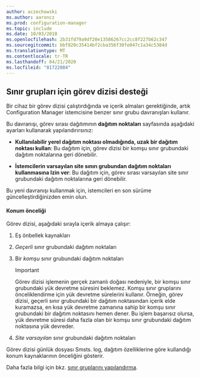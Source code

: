 ```yaml
---
author: aczechowski
ms.author: aaroncz
ms.prod: configuration-manager
ms.topic: include
ms.date: 10/03/2018
ms.openlocfilehash: 2b31fd79a9df20e13586267cc2cc8f227b62c347
ms.sourcegitcommit: bbf820c35414bf2cba356f30fe047c1a34c5384d
ms.translationtype: MT
ms.contentlocale: tr-TR
ms.lasthandoff: 04/21/2020
ms.locfileid: "81722084"
---
```

## <a name="task-sequence-support-for-boundary-groups"></a><a name="bkmk_bgr-osd"></a>Sınır grupları için görev dizisi desteği
<!--1359025-->

Bir cihaz bir görev dizisi çalıştırdığında ve içerik almaları gerektiğinde, artık Configuration Manager istemcisine benzer sınır grubu davranışları kullanır.   

Bu davranışı, görev sırası dağıtımının **dağıtım noktaları** sayfasında aşağıdaki ayarları kullanarak yapılandırırsınız: 

- **Kullanılabilir yerel dağıtım noktası olmadığında, uzak bir dağıtım noktası kullan**: Bu dağıtım için, görev dizisi bir komşu sınır grubundaki dağıtım noktalarına geri dönebilir.  

- **İstemcilerin varsayılan site sınırı grubundan dağıtım noktaları kullanmasına Izin ver**: Bu dağıtım için, görev sırası varsayılan site sınır grubundaki dağıtım noktalarına geri dönebilir.  

Bu yeni davranışı kullanmak için, istemcileri en son sürüme güncelleştirdiğinizden emin olun.

#### <a name="location-priority"></a>Konum önceliği  

Görev dizisi, aşağıdaki sırayla içerik almaya çalışır:  

1. Eş önbellek kaynakları  

2. *Geçerli* sınır grubundaki dağıtım noktaları  

3. Bir *komşu* sınır grubundaki dağıtım noktaları  

    > [!Important]  
    > Görev dizisi işlemenin gerçek zamanlı doğası nedeniyle, bir komşu sınır grubundaki yük devretme süresini beklemez. Komşu sınır gruplarını önceliklendirme için yük devretme sürelerini kullanır. Örneğin, görev dizisi, geçerli sınır grubundaki bir dağıtım noktasından içerik elde kuramazsa, en kısa yük devretme zamanına sahip bir komşu sınır grubundaki bir dağıtım noktasını hemen dener. Bu işlem başarısız olursa, yük devretme süresi daha fazla olan bir komşu sınır grubundaki dağıtım noktasına yük devreder.  

4. *Site varsayılan* sınır grubundaki dağıtım noktaları  

Görev dizisi günlük dosyası Smsts. log, dağıtım özelliklerine göre kullandığı konum kaynaklarının önceliğini gösterir.

Daha fazla bilgi için bkz. [sınır gruplarını yapılandırma](../../../servers/deploy/configure/boundary-groups.md).


